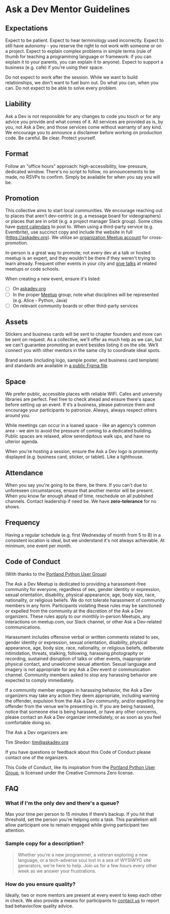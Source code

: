 # Ask a Dev Mentor Guidelines

## Expectations

Expect to be patient. Expect to hear terminology used incorrectly. Expect to still have autonomy - you reserve the right to not work with someone or on a project. Expect to explain complex problems in simple terms (rule of thumb for teaching a programming language or framework: if you can explain it to your parents, you can explain it to anyone). Expect to support a business (e.g. cafe) if you’re using their space.

Do not expect to work after the session. While we want to build relationships, we don't want to fuel burn out. Do what you can, when you can. Do not expect to be able to solve every problem.

## Liability

Ask a Dev is not responsible for any changes to code you touch or for any advice you provide and what comes of it. All services are provided as is, by you, not Ask a Dev, and those services come without warranty of any kind. We encourage you to announce a disclaimer before working on production code. Be careful. Be clear. Protect yourself.

## Format

Follow an "office hours" approach: high-accessibility, low-pressure, dedicated window. There's no script to follow, no announcements to be made, no RSVPs to confirm. Simply be available for when you say you will be.

## Promotion

This collective aims to start local communities. We encourage reaching out to places that aren't dev-centric (e.g. a message board for videographers) or places that are in orbit (e.g. a project manager Slack group). Some cities have [event calendars](https://calagator.org/) to post to. When using a third-party service (e.g. Eventbrite), use succinct copy and include the website in full (https://askadev.org). We utilize an [organization Meetup account](https://www.meetup.com/Ask-A-Dev/) for cross-promotion.

In-person is a great way to promote; not every dev at a talk or hosted meetup is an expert, and they wouldn't be there if they weren't trying to learn already. Frequent other events in your city and [give talks](https://github.com/askadev/talks) at related meetups or code schools.

When creating a new event, ensure it's listed:
- [ ] On [askadev.org](https://askadev.org)
- [ ] In the proper [Meetup](https://www.meetup.com/Ask-A-Dev/) group; note what disciplines will be represented (e.g. Alice - Python, Java)
- [ ] On relevant community boards or other third-party services

## Assets

Stickers and business cards will be sent to chapter founders and more can be sent on request. As a collective, we'll offer as much help as we can, but we can't guarantee promoting an event besides listing it on the site. We’ll connect you with other mentors in the same city to coordinate ideal spots.

Brand assets (including logo, sample poster, and business card template) and standards are available in [a public Figma file](https://www.figma.com/file/VQtbS1atoQp5ooQBi6iwl6gC/Ask-a-Dev-Brand-and-Assets).

## Space

We prefer public, accessible places with reliable WiFi. Cafes and university libraries are perfect. Feel free to check ahead and ensure there's space before setting up an event. If it’s a business, please patronize them and encourage your participants to patronize. Always, always respect others around you.

While meetings can occur in a loaned space - like an agency's common area - we aim to avoid the pressure of coming to a dedicated building. Public spaces are relaxed, allow serendipitous walk ups, and have no ulterior agenda.

When you're hosting a session, ensure the Ask a Dev logo is prominently displayed (e.g. business card, sticker, or tablet). Like a lighthouse.

## Attendance

When you say you're going to be there, be there. If you can't due to unforeseen circumstances, ensure that another mentor will be present. When you know far enough ahead of time, reschedule on all published channels. Contact leadership if need be. We have **zero-tolerance** for no shows.

## Frequency

Having a regular schedule (e.g. first Wednesday of month from 5 to 8) in a consistent location is ideal, but we understand it's not always achievable. At minimum, one event per month.

## Code of Conduct

(With thanks to the [Portland Python User Group](https://www.meetup.com/pdxpython/pages/12061872/Code_of_Conduct/))

The Ask a Dev Meetup is dedicated to providing a harassment-free community for everyone, regardless of sex, gender identity or expression, sexual orientation, disability, physical appearance, age, body size, race, nationality, or religious beliefs. We do not tolerate harassment of community members in any form. Participants violating these rules may be sanctioned or expelled from the community at the discretion of the Ask a Dev organizers. These rules apply to our monthly in-person Meetups, any interactions on meetup.com, our Slack channel, or other Ask a Dev-related communications.

Harassment includes offensive verbal or written comments related to sex, gender identity or expression, sexual orientation, disability, physical appearance, age, body size, race, nationality, or religious beliefs, deliberate intimidation, threats, stalking, following, harassing photography or recording, sustained disruption of talks or other events, inappropriate physical contact, and unwelcome sexual attention. Sexual language and imagery is not appropriate for any Ask a Dev event or communication channel. Community members asked to stop any harassing behavior are expected to comply immediately.

If a community member engages in harassing behavior, the Ask a Dev organizers may take any action they deem appropriate, including warning the offender, expulsion from the Ask a Dev community, and/or expelling the offender from the venue we’re presenting in. If you are being harassed, notice that someone else is being harassed, or have any other concerns, please contact an Ask a Dev organizer immediately, or as soon as you feel comfortable doing so.

The Ask a Dev organizers are:

Tim Shedor: tim@askadev.org

If you have questions or feedback about this Code of Conduct please contact one of the organizers.

This Code of Conduct, like its inspiration from the [Portland Python User Group](https://www.meetup.com/pdxpython/pages/12061872/Code_of_Conduct/), is licensed under the Creative Commons Zero license.

## FAQ

### What if I'm the only dev and there's a queue?

Max your time per person to 15 minutes if there’s backup. If you hit that threshold, set the person you're helping onto a task. This parallelism will allow participant one to remain engaged while giving participant two attention.

### Sample copy for a description?

> Whether you're a new programmer, a veteran exploring a new language, or a tech-adverse soul lost in a sea of WYSIWYG site generators, we're here to help. Join us for a few hours every other week as we answer your frustrations.

### How do you ensure quality?

Ideally, two or more mentors are present at every event to keep each other in check. We also provide a means for participants to [contact us](https://askadev.org#feedback) to report bad behavior/low quality advice.

